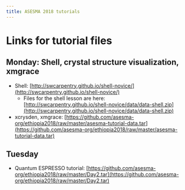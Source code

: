 ```yaml
---
title: ASESMA 2018 tutorials
---
```


# Links for tutorial files

## Monday: Shell, crystal structure visualization, xmgrace

- Shell: [http://swcarpentry.github.io/shell-novice/](http://swcarpentry.github.io/shell-novice/)
  - Files for the shell lesson are here: [http://swcarpentry.github.io/shell-novice/data/data-shell.zip](http://swcarpentry.github.io/shell-novice/data/data-shell.zip)
- xcrysden, xmgrace: [https://github.com/asesma-org/ethiopia2018/raw/master/asesma-tutorial-data.tar](https://github.com/asesma-org/ethiopia2018/raw/master/asesma-tutorial-data.tar)

## Tuesday

- Quantum ESPRESSO tutorial: [https://github.com/asesma-org/ethiopia2018/raw/master/Day2.tar](https://github.com/asesma-org/ethiopia2018/raw/master/Day2.tar)
